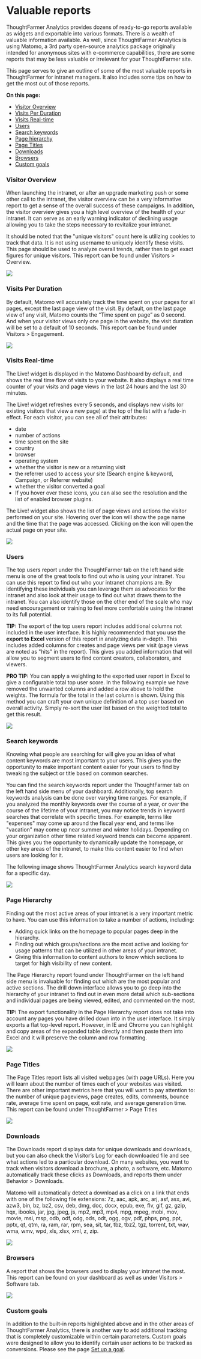 # Valuable reports

ThoughtFarmer Analytics provides dozens of ready-to-go reports available as widgets and exportable into various formats. There is a wealth of valuable information available. As well, since ThoughtFarmer Analytics is using Matomo, a 3rd party open-source analytics package originally intended for anonymous sites with e-commerce capabilities, there are some reports that may be less valuable or irrelevant for your ThoughtFarmer site.  
  
This page serves to give an outline of some of the most valuable reports in ThoughtFarmer for intranet managers. It also includes some tips on how to get the most out of those reports.   
  
**On this page:**

* [Visitor Overview](../intranet-statistics/valuable-reports.md)
* [Visits Per Duration](../intranet-statistics/valuable-reports.md)
* [Visits Real-time](../intranet-statistics/valuable-reports.md)
* [Users](../intranet-statistics/valuable-reports.md)
* [Search keywords](../intranet-statistics/valuable-reports.md)
* [Page hierarchy](../intranet-statistics/valuable-reports.md)
* [Page Titles](../intranet-statistics/valuable-reports.md)
* [Downloads](../intranet-statistics/valuable-reports.md)
* [Browsers](../intranet-statistics/valuable-reports.md)
* [Custom goals](../intranet-statistics/valuable-reports.md)

### Visitor Overview <a id="VisitorOverview"></a>

When launching the intranet, or after an upgrade marketing push or some other call to the intranet, the visitor overview can be a very informative report to get a sense of the overall success of these campaigns. In addition, the visitor overview gives you a high level overview of the health of your intranet. It can serve as an early warning indicator of declining usage allowing you to take the steps necessary to revitalize your intranet.  
  
It should be noted that the "unique visitors" count here is utilizing cookies to track that data. It is not using username to uniquely identify these visits. This page should be used to analyze overall trends, rather then to get exact figures for unique visitors. This report can be found under Visitors &gt; Overview.

![](../../.gitbook/assets/1%20%281%29.png)

### Visits Per Duration <a id="VisitsPerDuration"></a>

By default, Matomo will accurately track the time spent on your pages for all pages, except the last page view of the visit. By default, on the last page view of any visit, Matomo counts the “Time spent on page” as 0 second. And when your visitor views only one page in the website, the visit duration will be set to a default of 10 seconds. This report can be found under Visitors &gt; Engagement.

![](../../.gitbook/assets/2%20%2834%29.png)

### Visits Real-time <a id="VisitsRealtime"></a>

The Live! widget is displayed in the Matomo Dashboard by default, and shows the real time flow of visits to your website. It also displays a real time counter of your visits and page views in the last 24 hours and the last 30 minutes.  
  
The Live! widget refreshes every 5 seconds, and displays new visits \(or existing visitors that view a new page\) at the top of the list with a fade-in effect. For each visitor, you can see all of their attributes:

* date
* number of actions
* time spent on the site
* country
* browser
* operating system
* whether the visitor is new or a returning visit
* the referrer used to access your site \(Search engine & keyword, Campaign, or Referrer website\)
* whether the visitor converted a goal
* If you hover over these icons, you can also see the resolution and the list of enabled browser plugins.

  
The Live! widget also shows the list of page views and actions the visitor performed on your site. Hovering over the icon will show the page name and the time that the page was accessed. Clicking on the icon will open the actual page on your site.

![](../../.gitbook/assets/3%20%2825%29.png)

### Users <a id="Users"></a>

The top users report under the ThoughtFarmer tab on the left hand side menu is one of the great tools to find out who is using your intranet. You can use this report to find out who your intranet champions are. By identifying these individuals you can leverage them as advocates for the intranet and also look at their usage to find out what draws them to the intranet. You can also identify those on the other end of the scale who may need encouragement or training to feel more comfortable using the intranet to its full potential.   
  
**TIP:** The export of the top users report includes additional columns not included in the user interface. It is highly recommended that you use the **export to Excel** version of this report in analyzing data in-depth. This includes added columns for creates and page views per visit \(page views are noted as "hits" in the report\). This gives you added information that will allow you to segment users to find content creators, collaborators, and viewers.   
  
**PRO TIP:** You can apply a weighting to the exported user report in Excel to give a configurable total top user score. In the following example we have removed the unwanted columns and added a row above to hold the weights. The formula for the total in the last column is shown. Using this method you can craft your own unique definition of a top user based on overall activity. Simply re-sort the user list based on the weighted total to get this result.  


![](../../.gitbook/assets/4%20%2819%29.png)

### Search keywords <a id="SearchKeywords"></a>

Knowing what people are searching for will give you an idea of what content keywords are most important to your users. This gives you the opportunity to make important content easier for your users to find by tweaking the subject or title based on common searches.  
  
You can find the search keywords report under the ThoughtFarmer tab on the left hand side menu of your dashboard. Additionally, top search keywords analysis can be done over varying time ranges. For example, if you analyzed the monthly keywords over the course of a year, or over the course of the lifetime of your intranet, you may notice trends in keyword searches that correlate with specific times. For example, terms like "expenses" may come up around the fiscal year end, and terms like "vacation" may come up near summer and winter holidays. Depending on your organization other time related keyword trends can become apparent. This gives you the opportunity to dynamically update the homepage, or other key areas of the intranet, to make this content easier to find when users are looking for it.  
  
The following image shows ThoughtFarmer Analytics search keyword data for a specific day. 

![](../../.gitbook/assets/5%20%284%29.png)

### Page Hierarchy <a id="PageHierarchy"></a>

Finding out the most active areas of your intranet is a very important metric to have. You can use this information to take a number of actions, including:

* Adding quick links on the homepage to popular pages deep in the hierarchy.
* Finding out which groups/sections are the most active and looking for usage patterns that can be utilized in other areas of your intranet.
* Giving this information to content authors to know which sections to target for high visibility of new content.

The Page Hierarchy report found under ThoughtFarmer on the left hand side menu is invaluable for finding out which are the most popular and active sections. The drill down interface allows you to go deep into the hierarchy of your intranet to find out in even more detail which sub-sections and individual pages are being viewed, edited, and commented on the most.  
  
**TIP:** The export functionality in the Page Hierarchy report does not take into account any pages you have drilled down into in the user interface. It simply exports a flat top-level report. However, in IE and Chrome you can highlight and copy areas of the expanded table directly and then paste them into Excel and it will preserve the column and row formatting.

![](../../.gitbook/assets/6%20%2825%29.png)

### Page Titles <a id="PageTitles"></a>

The Page Titles report lists all visited webpages \(with page URLs\). Here you will learn about the number of times each of your websites was visited. There are other important metrics here that you will want to pay attention to: the number of unique pageviews, page creates, edits, comments, bounce rate, average time spent on page, exit rate, and average generation time. This report can be found under ThoughtFarmer &gt; Page Titles

![](../../.gitbook/assets/7%20%2811%29.png)

### Downloads <a id="Downloads"></a>

The Downloads report displays data for unique downloads and downloads, but you can also check the Visitor’s Log for each downloaded file and see what actions led to a particular download. On many websites, you want to track when visitors download a brochure, a photo, a software, etc. Matomo automatically track these clicks as Downloads, and reports them under Behavior &gt; Downloads.  
  
Matomo will automatically detect a download as a click on a link that ends with one of the following file extensions: 7z, aac, apk, arc, arj, asf, asx, avi, azw3, bin, bz, bz2, csv, deb, dmg, doc, docx, epub, exe, flv, gif, gz, gzip, hqx, ibooks, jar, jpg, jpeg, js, mp2, mp3, mp4, mpg, mpeg, mobi, mov, movie, msi, msp, odb, odf, odg, ods, odt, ogg, ogv, pdf, phps, png, ppt, pptx, qt, qtm, ra, ram, rar, rpm, sea, sit, tar, tbz, tbz2, tgz, torrent, txt, wav, wma, wmv, wpd, xls, xlsx, xml, z, zip.

![](../../.gitbook/assets/8%20%2822%29.png)

### Browsers <a id="Browsers"></a>

A report that shows the browsers used to display your intranet the most.  This report can be found on your dashboard as well as under Visitors &gt; Software tab.  


![](../../.gitbook/assets/9.png)

### Custom goals <a id="CustomGoals"></a>

In addition to the built-in reports highlighted above and in the other areas of ThoughtFarmer Analytics, there is another way to add additional tracking that is completely customizable within certain parameters. Custom goals were designed to allow you to identify certain user actions to be tracked as conversions. Please see the page [Set up a goal](../intranet-statistics/set-up-a-goal/).

